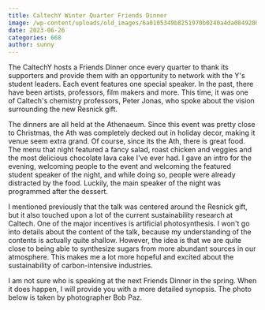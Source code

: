 ```yaml
---
title: CaltechY Winter Quarter Friends Dinner
image: /wp-content/uploads/old_images/6a0105349b8251970b0240a4da0849200d-800wi.jpg
date: 2023-06-26
categories: 668
author: sunny
---
```



The CaltechY hosts a Friends Dinner once every quarter to thank its supporters and provide them with an opportunity to network with the Y's student leaders. Each event features one special speaker. In the past, there have been artists, professors, film makers and more. This time, it was one of Caltech's chemistry professors, Peter Jonas, who spoke about the vision surrounding the new Resnick gift. 

The dinners are all held at the Athenaeum. Since this event was pretty close to Christmas, the Ath was completely decked out in holiday decor, making it venue seem extra grand. Of course, since its the Ath, there is great food. The menu that night featured a fancy salad, roast chicken and veggies and the most delicious chocolate lava cake I've ever had. I gave an intro for the evening, welcoming people to the event and welcoming the featured student speaker of the night, and while doing so, people were already distracted by the food. Luckily, the main speaker of the night was programmed after the dessert.

I mentioned previously that the talk was centered around the Resnick gift, but it also touched upon a lot of the current sustainability research at Caltech. One of the major incentives is artificial photosynthesis. I won't go into details about the content of the talk, because my understanding of the contents is actually quite shallow. However, the idea is that we are quite close to being able to synthesize sugars from more abundant sources in our atmosphere. This makes me a lot more hopeful and excited about the sustainability of carbon-intensive industries. 

I am not sure who is speaking at the next Friends Dinner in the spring. When it does happen, I will provide you with a more detailed synopsis. The photo below is taken by photographer Bob Paz.

